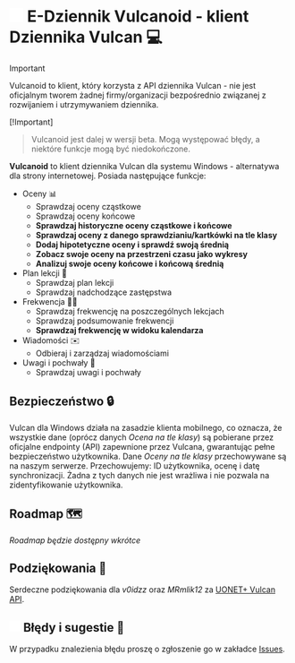 # <img src="https://github.com/marciweleq/VulcanForWindows/blob/master/VulcanForWindows/Assets/Pupil/Happy.png" width="25" height="25"/> E-Dziennik Vulcanoid - klient Dziennika Vulcan 💻

> [!Important]
> Vulcanoid to klient, który korzysta z API dziennika Vulcan - nie jest oficjalnym tworem żadnej firmy/organizacji bezpośrednio związanej z rozwijaniem i utrzymywaniem dziennika.

[!Important]
> Vulcanoid jest dalej w wersji beta. Mogą występować błędy, a niektóre funkcje mogą być niedokończone.

**Vulcanoid** to klient dziennika Vulcan dla systemu Windows - alternatywa dla strony internetowej. Posiada następujące funkcje:
+ Oceny 📊
	+ Sprawdzaj oceny cząstkowe
	+ Sprawdzaj oceny końcowe
	+ **Sprawdzaj historyczne oceny cząstkowe i końcowe**
 	+ **Sprawdzaj oceny z danego sprawdzianiu/kartkówki na tle klasy**
	+ **Dodaj hipotetyczne oceny i sprawdź swoją średnią**
 	+ **Zobacz swoje oceny na przestrzeni czasu jako wykresy**
	+ **Analizuj swoje oceny końcowe i końcową średnią**
+ Plan lekcji 📅
	+ Sprawdzaj plan lekcji
	+ Sprawdzaj nadchodzące zastępstwa
+ Frekwencja 👨‍🎓
	+ Sprawdzaj frekwencję na poszczególnych lekcjach
	+ Sprawdzaj podsumowanie frekwencji
 	+ **Sprawdzaj frekwencję w widoku kalendarza**
+ Wiadomości ✉️
	+ Odbieraj i zarządzaj wiadomościami
+ Uwagi i pochwały 🌟
	+ Sprawdzaj uwagi i pochwały 

## Bezpieczeństwo 🔒
Vulcan dla Windows działa na zasadzie klienta mobilnego, co oznacza, że wszystkie dane (oprócz danych *Ocena na tle klasy*) są pobierane przez oficjalne endpointy (API) zapewnione przez Vulcana, gwarantując pełne bezpieczeństwo użytkownika.
Dane *Oceny na tle klasy* przechowywane są na naszym serwerze. Przechowujemy: ID użytkownika, ocenę i datę synchronizacji. Żadna z tych danych nie jest wrażliwa i nie pozwala na zidentyfikowanie użytkownika.

## Roadmap 🗺️
*Roadmap będzie dostępny wkrótce*

## Podziękowania 🙏
Serdeczne podziękowania dla *v0idzz* oraz *MRmlik12* za [UONET+ Vulcan API](https://github.com/Vulcanova/Vulcanova.Uonet/tree/3795b85b29a838624622eaf9cb97bb0b09b73dcb).

## <img src="https://github.com/marciweleq/VulcanForWindows/blob/master/VulcanForWindows/Assets/Pupil/Sad.png" width="20" height="20"/> Błędy i sugestie 🐞
W przypadku znalezienia błędu proszę o zgłoszenie go w zakładce [Issues](https://github.com/marciweleq/VulcanForWindows/issues).
